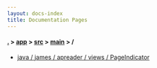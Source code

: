 ```yaml
---
layout: docs-index
title: Documentation Pages
---
```

#### [.](./../../../index) > [app](./../../index) > [src](./../index) > [main](./index) > **/**

- [java / james / apreader / views / PageIndicator](java/james/apreader/views/PageIndicator)
